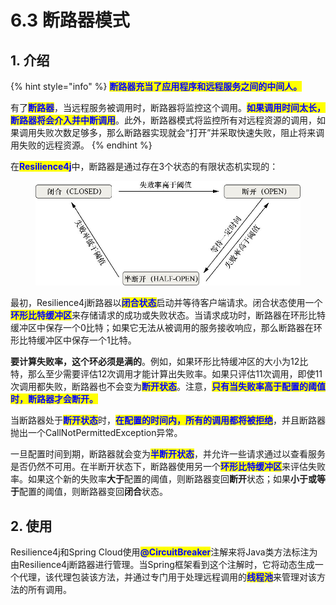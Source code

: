 # 6.3 断路器模式

## **1. 介绍**

{% hint style="info" %}
<mark style="color:blue;">**断路器充当了应用程序和远程服务之间的中间人。**</mark>

有了<mark style="color:blue;">**断路器**</mark>，当远程服务被调用时，断路器将监控这个调用。<mark style="color:blue;">**如果调用时间太长，断路器将会介入并中断调用**</mark>。此外，断路器模式将监控所有对远程资源的调用，如果调用失败次数足够多，那么断路器实现就会“打开”并采取快速失败，阻止将来调用失败的远程资源。
{% endhint %}

在<mark style="color:blue;">**Resilience4j**</mark>中，断路器是通过存在3个状态的有限状态机实现的：

<figure><img src="../../.gitbook/assets/epub_44258183_95.jpg" alt=""><figcaption></figcaption></figure>

最初，Resilience4j断路器以<mark style="color:blue;">**闭合状态**</mark>启动并等待客户端请求。闭合状态使用一个<mark style="color:blue;">**环形比特缓冲区**</mark>来存储请求的成功或失败状态。当请求成功时，断路器在环形比特缓冲区中保存一个0比特；如果它无法从被调用的服务接收响应，那么断路器在环形比特缓冲区中保存一个1比特。

**要计算失败率，这个环必须是满的**。例如，如果环形比特缓冲区的大小为12比特，那么至少需要评估12次调用才能计算出失败率。如果只评估11次调用，即使11次调用都失败，断路器也不会变为<mark style="color:blue;">**断开状态**</mark>。注意，<mark style="color:blue;">**只有当失败率高于配置的阈值时，断路器才会断开。**</mark>

当断路器处于<mark style="color:blue;">**断开状态**</mark>时，<mark style="color:blue;">**在配置的时间内，所有的调用都将被拒绝**</mark>，并且断路器抛出一个CallNotPermittedException异常。

一旦配置时间到期，断路器就会变为<mark style="color:blue;">**半断开状态**</mark>，并允许一些请求通过以查看服务是否仍然不可用。在半断开状态下，断路器使用另一个<mark style="color:blue;">**环形比特缓冲区**</mark>来评估失败率。如果这个新的失败率**大于**配置的阈值，则断路器变回**断开**状态；如果**小于或等于**配置的阈值，则断路器变回**闭合**状态。

## 2. 使用

Resilience4j和Spring Cloud使用<mark style="color:blue;">**@CircuitBreaker**</mark>注解来将Java类方法标注为由Resilience4j断路器进行管理。当Spring框架看到这个注解时，它将动态生成一个代理，该代理包装该方法，并通过专门用于处理远程调用的<mark style="color:blue;">**线程池**</mark>来管理对该方法的所有调用。

